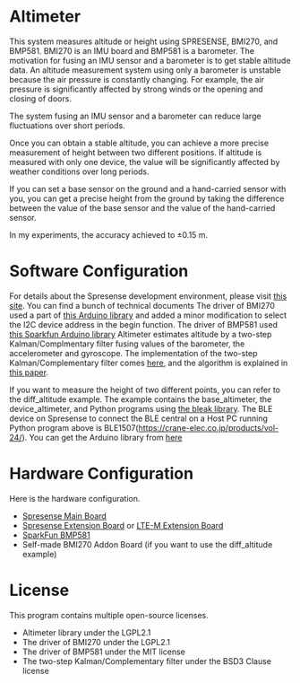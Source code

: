 # Altimeter
This system measures altitude or height using SPRESENSE, BMI270, and BMP581.
BMI270 is an IMU board and BMP581 is a barometer.
The motivation for fusing an IMU sensor and a barometer is to get stable altitude data. 
An altitude measurement system using only a barometer is unstable because the air pressure is constantly changing. 
For example, the air pressure is significantly affected by strong winds or the opening and closing of doors.


The system fusing an IMU sensor and a barometer can reduce large fluctuations over short periods.

Once you can obtain a stable altitude, you can achieve a more precise measurement of height between two different positions.
If altitude is measured with only one device, the value will be significantly affected by weather conditions over long periods.

If you can set a base sensor on the ground and a hand-carried sensor with you, you can get a precise height from the ground 
by taking the difference between the value of the base sensor and the value of the hand-carried sensor.

In my experiments, the accuracy achieved to ±0.15 m.


# Software Configuration
For details about the Spresense development environment, please visit [this site](https://developer.sony.com/spresense). 
You can find a bunch of technical documents
The driver of BMI270 used a part of [this Arduino library](https://github.com/arduino-libraries/Arduino_BMI270_BMM150) 
and added a minor modification to select the I2C device address in the begin function.
The driver of BMP581 used [this Sparkfun Arduino library](https://github.com/sparkfun/SparkFun_BMP581_Arduino_Library)
Altimeter estimates altitude by a two-step Kalman/Complmentary filter fusing values of the barometer, the accelerometer and gyroscope.
The implementation of the two-step Kalman/Complementary filter comes [here](https://github.com/juangallostra/AltitudeEstimation/tree/master), 
and the algorithm is explained in [this paper](https://simondlevy.academic.wlu.edu/files/2022/11/TwoStepFilter.pdf).

If you want to measure the height of two different points, you can refer to the diff_altitude example. 
The example contains the base_altimeter, the device_altimeter, and Python programs using [the bleak library](https://bleak.readthedocs.io/en/latest/).
The BLE device on Spresense to connect the BLE central on a Host PC running Python program above is BLE1507(https://crane-elec.co.jp/products/vol-24/).
You can get the Arduino library from [here](https://github.com/TE-YoshinoriOota/BLE1507_Arduino)

# Hardware Configuration
Here is the hardware configuration. 

- [Spresense Main Board](https://developer.sony.com/spresense/products/spresense-main-board/)
- [Spresense Extension Board](https://developer.sony.com/spresense/products/spresense-ext-board/) or [LTE-M Extension Board](https://developer.sony.com/spresense/products/spresense-lte-ext-board/)
- [SparkFun BMP581](https://www.sparkfun.com/products/20170)
- Self-made BMI270 Addon Board (if you want to use the diff_altitude example)

# License
This program contains multiple open-source licenses.

- Altimeter library under the LGPL2.1
- The driver of BMI270 under the LGPL2.1
- The driver of BMP581 under the MIT license
- The two-step Kalman/Complementary filter under the BSD3 Clause license
